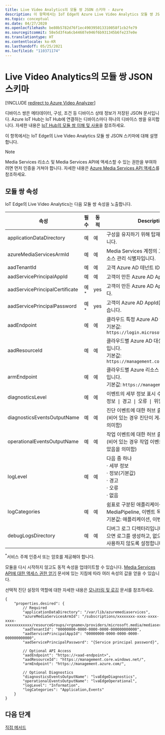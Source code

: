 ```yaml
---
title: Live Video Analytics의 모듈 쌍 JSON 스키마 - Azure
description: 이 항목에서는 IoT Edge의 Azure Live Video Analytics 모듈 쌍 JSON 스키마에 대해 설명합니다.
ms.topic: conceptual
ms.date: 04/27/2020
ms.openlocfilehash: be80b5782d76f1ec490395013310058f1cb2fe79
ms.sourcegitcommit: 58e5d3f4a6cb44607e946f6b931345b6fe237e0e
ms.translationtype: HT
ms.contentlocale: ko-KR
ms.lasthandoff: 05/25/2021
ms.locfileid: "110371174"
---
```

# <a name="module-twin-json-schema-in-live-video-analytics"></a>Live Video Analytics의 모듈 쌍 JSON 스키마

[!INCLUDE [redirect to Azure Video Analyzer](./includes/redirect-video-analyzer.md)]

디바이스 쌍은 메타데이터, 구성, 조건 등 디바이스 상태 정보가 저장된 JSON 문서입니다. Azure IoT Hub는 IoT Hub에 연결하는 디바이스마다 하나의 디바이스 쌍을 유지합니다. 자세한 내용은 [IoT Hub의 모듈 쌍 이해 및 사용](../../iot-hub/iot-hub-devguide-module-twins.md)을 참조하세요.

이 항목에서는 IoT Edge의 Live Video Analytics 모듈 쌍 JSON 스키마에 대해 설명합니다.

> [!NOTE]
> Media Services 리소스 및 Media Services API에 액세스할 수 있는 권한을 부여하려면 먼저 인증을 거쳐야 합니다. 자세한 내용은 [Azure Media Services API 액세스](../latest/media-services-apis-overview.md#accessing-the-azure-media-services-api)를 참조하세요.

## <a name="module-twin-properties"></a>모듈 쌍 속성

IoT Edge의 Live Video Analytics는 다음 모듈 쌍 속성을 노출합니다. 

|속성 |필수 |동적 |Description |
|---|---|---|---|
|applicationDataDirectory |예 |예 |구성을 유지하기 위해 탑재된 볼륨의 경로입니다. |
|azureMediaServicesArmId |예 |예 |Media Services 계정의 고유한 Azure 리소스 관리 식별자입니다.|
|aadTenantId |예 |예 |고객 Azure AD 테넌트 ID입니다.|
|aadServicePrincipalAppId |예 |예 |고객이 만든 Azure AD AppId입니다.|
|aadServicePrincipalCertificate |예<sup>*</sup>  |yes |고객이 만든 Azure AD AppId 인증서입니다.|
|aadServicePrincipalPassword |예<sup>*</sup>  |yes |고객이 Azure AD AppId를 암호를 만들었습니다.|
|aadEndpoint |예 |예 |클라우드 특정 Azure AD 엔드포인트입니다. <br/>기본값: `https://login.microsoftonline.com` |
|aadResourceId |예 |예 |클라우드별 Azure AD 대상 그룹/리소스 ID입니다. <br/>기본값: `https://management.core.windows.net/` |
|armEndpoint |예 |예 |클라우드별 Azure 리소스 관리 엔드포인트입니다. <br/>기본값: `https://management.azure.com/` |
|diagnosticsLevel |예 |예 |이벤트의 세부 정보 표시 수준입니다. <br/>정보 &#x02758; 경고 &#x02758; 오류 &#x02758; 위험 &#x02758; 없음 |
|diagnosticsEventsOutputName |예 |예 |진단 이벤트에 대한 허브 출력입니다. <br/>(비어 있는 경우 진단이 게시되지 않았음을 의미함)|
|operationalEventsOutputName|예|예|작업 이벤트에 대한 허브 출력입니다.<br/>(비어 있는 경우 작업 이벤트가 게시되지 않았음을 의미함)
|logLevel|예|예|다음 중 하나 <br/>&#x000B7; 세부 정보<br/>&#x000B7; 정보(기본값)<br/>&#x000B7; 경고<br/>&#x000B7; 오류<br/>&#x000B7; 없음|
|logCategories|예|예|쉼표로 구분된 애플리케이션, MediaPipeline, 이벤트 목록입니다. <br/>기본값: 애플리케이션, 이벤트|
|debugLogsDirectory|예|예|디버그 로그 디렉터리입니다. 디렉터리가 있으면 로그를 생성하고, 없으면 디버그 로그를 사용하지 않도록 설정합니다.

<sup>*</sup>서비스 주체 인증서 또는 암호를 제공해야 합니다. 

모듈을 다시 시작하지 않고도 동적 속성을 업데이트할 수 있습니다. [Media Services API에 대한 액세스 권한 얻기](../latest/access-api-howto.md) 문서에 있는 지침에 따라 여러 속성의 값을 얻을 수 있습니다. 

선택적 진단 설정의 역할에 대한 자세한 내용은 [모니터링 및 로깅](monitoring-logging.md) 문서를 참조하세요.

```
{ 
    "properties.desired": { 
        // Required 
        "applicationDataDirectory": "/var/lib/azuremediaservices", 
        "azureMediaServicesArmId": "/subscriptions/xxxxxxxx-xxxx-xxxx-xxxx-xxxxxxxxxxxx/resourceGroups/<rgname>/providers/microsoft.media/mediaservices/<ams_account>", 
        "aadTenantId": "00000000-0000-0000-0000-000000000000", 
        "aadServicePrincipalAppId": "00000000-0000-0000-0000-000000000000", 
        "aadServicePrincipalPassword": "{Service principal password}", 

        // Optional API Access 
        "aadEndpoint": "https://<aad-endpoint>", 
        "aadResourceId": "https://management.core.windows.net/", 
        "armEndpoint": "https://management.azure.com/", 
        
        // Optional Diagnostics 
        "diagnosticsEventsOutputName": "lvaEdgeDiagnostics",
        "operationalEventsOutputName": "lvaEdgeOperational",
        "logLevel": "Information",
        "logCategories": "Application,Events"
    } 
} 
```

## <a name="next-steps"></a>다음 단계

[직접 메서드](direct-methods.md)
